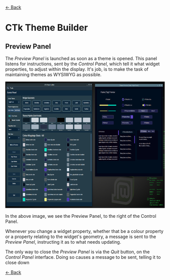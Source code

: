 [<- Back](user_guide.md)
# CTk Theme Builder
## Preview Panel
The *Preview Panel* is launched as soon as a theme is opened. This panel listens for instructions, sent by the *Control Panel*, which tell it what widget   properties, to adjust within the display. It's job, is to make the task of maintaining themes as WYSIWYG as possible.

<img src="CTkThemeBuilder-about.png"  width="800" height="400">

In the above image, we see the Preview Panel, to the right of the Control Panel.

Whenever you change a widget property, whether that be a colour property or a property relating to the widget's geometry, a message is sent to the *Preview Panel*, instructing it as to what needs updating.

The only way to close the *Preview Panel* is via the *Quit* button, on the *Control Panel* interface. Doing so causes a message to be sent, telling it to close down


[<- Back](user_guide.md)